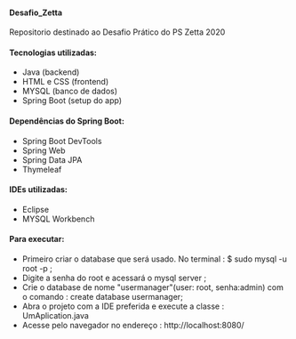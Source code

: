 #### Desafio_Zetta
  Repositorio destinado ao Desafio Prático do PS Zetta 2020

#### Tecnologias utilizadas:
- Java (backend)
- HTML e CSS (frontend)
- MYSQL (banco de dados)
- Spring Boot (setup do app)

#### Dependências do Spring Boot:
- Spring Boot DevTools
- Spring Web
- Spring Data JPA
- Thymeleaf

#### IDEs utilizadas:
- Eclipse 
- MYSQL Workbench

#### Para executar:
- Primeiro criar o database que será usado. No terminal : $ sudo mysql -u root -p ;
- Digite a senha do root e acessará o mysql server ;
- Crie o database de nome "usermanager"(user: root, senha:admin) com o comando : create database usermanager;
- Abra o projeto com a IDE preferida e execute a classe : UmAplication.java
- Acesse pelo navegador no endereço : http://localhost:8080/
